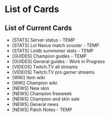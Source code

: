 List of Cards
=========

## List of Current Cards

- [STATS] Server status - TEMP
- [STATS] Lol Nexus match scouter - TEMP
- [STATS] Loldb summoner stats - TEMP
- [GUIDES] Champion guides - TEMP
- [GUIDES] General guides - Work in Progress
- [VIDEOS] Twitch.TV all streams
- [VIDEOS] Twitch.TV pro gamer streams 
- [WIKI] Item wiki
- [WIKI] Champion wiki
- [NEWS] New skin
- [NEWS] Champion freeweek
- [NEWS] Champion and skin sale
- [NEWS] General news
- [NEWS] Patch Notes - TEMP